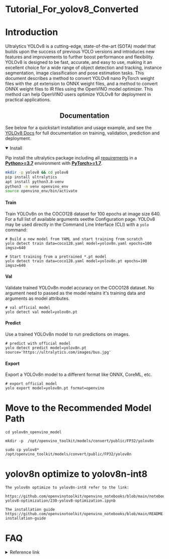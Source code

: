 # Tutorial_For_yolov8_Converted

# Introduction
Ultralytics YOLOv8 is a cutting-edge, state-of-the-art (SOTA) model that builds upon the success of previous YOLO versions and introduces new features and improvements to further boost performance and flexibility.
YOLOv8 is designed to be fast, accurate, and easy to use, making it an excellent choice for a wide range of object detection and tracking, instance segmentation,
image classification and pose estimation tasks.
This document describes a method to convert YOLOv8 nano PyTorch weight files with the .pt extension to ONNX weight files, and a method to convert ONNX weight files to IR 
files using the OpenVINO model optimizer. This method can help OpenVINO users optimize YOLOv8 for deployment in practical applications.

## <div align="center">Documentation</div>

See below for a quickstart installation and usage example, and see the [YOLOv8 Docs](https://docs.ultralytics.com) for full documentation on training, validation, prediction and deployment.

<details open>
<summary>Install</summary>


Pip install the ultralytics package including all [requirements](https://github.com/ultralytics/ultralytics/blob/main/requirements.txt) in a [**Python>=3.7**](https://www.python.org/) environment with [**PyTorch>=1.7**](https://pytorch.org/get-started/locally/).

```bash
mkdir -p yolov8 && cd yolov8
pip install ultralytics
apt install python3.8-venv
python3 -m venv openvino_env
source openvino_env/bin/activate
```

 #### Train
Train YOLOv8n on the COCO128 dataset for 100 epochs at image size 640. For a full list of available arguments seethe Configuration page.
YOLOv8 may be used directly in the Command Line Interface (CLI) with a `yolo` command:

```CLI
# Build a new model from YAML and start training from scratch
yolo detect train data=coco128.yaml model=yolov8n.yaml epochs=100 imgsz=640

# Start training from a pretrained *.pt model
yolo detect train data=coco128.yaml model=yolov8n.pt epochs=100 imgsz=640
```


#### Val

Validate trained YOLOv8n model accuracy on the COCO128 dataset. No argument need to passed as the model retains it's training data and arguments as model attributes.
```CLI
# val official model
yolo detect val model=yolov8n.pt

```

#### Predict
Use a trained YOLOv8n model to run predictions on images.
``` CLI
# predict with official model
yolo detect predict model=yolov8n.pt source='https://ultralytics.com/images/bus.jpg'
```

#### Export
Export a YOLOv8n model to a different format like ONNX, CoreML, etc.
```
# export official model
yolo export model=yolov8n.pt format=openvino

```

# Move to the Recommended Model Path
```
cd yolov8n_openvino_model

mkdir -p  /opt/openvino_toolkit/models/convert/public/FP32/yolov8n

sudo cp yolov8* /opt/openvino_toolkit/models/convert/public/FP32/yolov8n

```

# yolov8n optimize to yolov8n-int8
```
The yolov8n optimize to yolov8n-int8 refer to the link:

https://github.com/openvinotoolkit/openvino_notebooks/blob/main/notebooks/230-yolov8-optimization/230-yolov8-optimization.ipynb

The installation guide
https://github.com/openvinotoolkit/openvino_notebooks/blob/main/README.md#-installation-guide

```

# FAQ

<p>
<details>
<summary>Reference link</summary>

```
https://github.com/ultralytics/ultralytics
https://docs.ultralytics.com/tasks/detect/#predict

```

</details>
</p>
